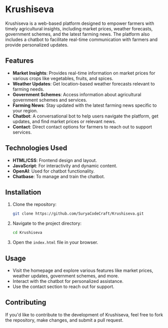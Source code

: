 
# Krushiseva

Krushiseva is a web-based platform designed to empower farmers with timely agricultural insights, including market prices, weather forecasts, government schemes, and the latest farming news. The platform also includes a chatbot to facilitate real-time communication with farmers and provide personalized updates.

## Features

- **Market Insights**: Provides real-time information on market prices for various crops like vegetables, fruits, and spices.
- **Weather Updates**: Get location-based weather forecasts relevant to farming needs.
- **Government Schemes**: Access information about agricultural government schemes and services.
- **Farming News**: Stay updated with the latest farming news specific to your region.
- **Chatbot**: A conversational bot to help users navigate the platform, get updates, and find market prices or relevant news.
- **Contact**: Direct contact options for farmers to reach out to support services.

## Technologies Used

- **HTML/CSS**: Frontend design and layout.
- **JavaScript**: For interactivity and dynamic content.
- **OpenAI**: Used for chatbot functionality.
- **Chatbase**: To manage and train the chatbot.

## Installation

1. Clone the repository:
   ```bash
   git clone https://github.com/SuryaCodeCraft/Krushiseva.git
   ```

2. Navigate to the project directory:
   ```bash
   cd Krushiseva
   ```

3. Open the `index.html` file in your browser.

## Usage

- Visit the homepage and explore various features like market prices, weather updates, government schemes, and more.
- Interact with the chatbot for personalized assistance.
- Use the contact section to reach out for support.

## Contributing

If you'd like to contribute to the development of Krushiseva, feel free to fork the repository, make changes, and submit a pull request.


